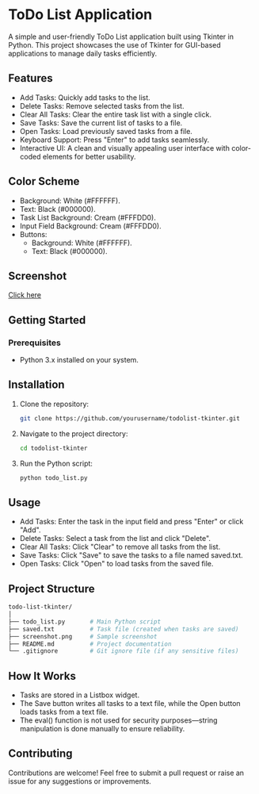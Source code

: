 # ToDo List Application

A simple and user-friendly ToDo List application built using Tkinter in Python. This project showcases the use of Tkinter for GUI-based applications to manage daily tasks efficiently.

## Features
- Add Tasks: Quickly add tasks to the list.
- Delete Tasks: Remove selected tasks from the list.
- Clear All Tasks: Clear the entire task list with a single click.
- Save Tasks: Save the current list of tasks to a file.
- Open Tasks: Load previously saved tasks from a file.
- Keyboard Support: Press "Enter" to add tasks seamlessly.
- Interactive UI: A clean and visually appealing user interface with color-coded elements for better usability.

## Color Scheme
- Background: White (#FFFFFF).
- Text: Black (#000000).
- Task List Background: Cream (#FFFDD0).
- Input Field Background: Cream (#FFFDD0).
- Buttons:
  - Background: White (#FFFFFF).
  - Text: Black (#000000).

## Screenshot
[Click here]()

## Getting Started
### Prerequisites
- Python 3.x installed on your system.
## Installation
1. Clone the repository:
   ```bash
   git clone https://github.com/yourusername/todolist-tkinter.git
2. Navigate to the project directory:
   ```bash
   cd todolist-tkinter
3. Run the Python script:
   ```bash
   python todo_list.py
   
## Usage
- Add Tasks: Enter the task in the input field and press "Enter" or click "Add".
- Delete Tasks: Select a task from the list and click "Delete".
- Clear All Tasks: Click "Clear" to remove all tasks from the list.
- Save Tasks: Click "Save" to save the tasks to a file named saved.txt.
- Open Tasks: Click "Open" to load tasks from the saved file.

## Project Structure
```bash
todo-list-tkinter/
│
├── todo_list.py       # Main Python script
├── saved.txt          # Task file (created when tasks are saved)
├── screenshot.png     # Sample screenshot
├── README.md          # Project documentation
└── .gitignore         # Git ignore file (if any sensitive files)
```
## How It Works
- Tasks are stored in a Listbox widget.
- The Save button writes all tasks to a text file, while the Open button loads tasks from a text file.
- The eval() function is not used for security purposes—string manipulation is done manually to ensure reliability.

## Contributing
Contributions are welcome! Feel free to submit a pull request or raise an issue for any suggestions or improvements.
